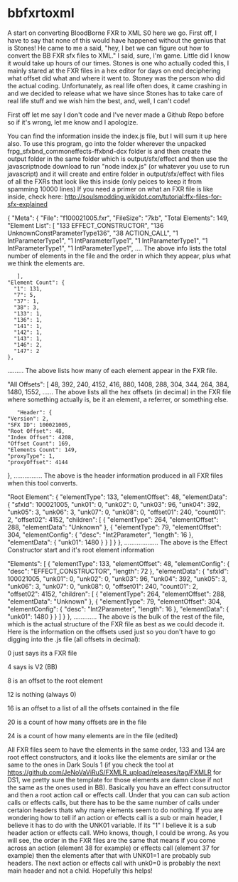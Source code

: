 # bbfxrtoxml
A start on converting BloodBorne FXR to XML
S0 here we go. First off, I have to say that none of this would have happened without the genius that is Stones! He came to me a said, "hey, I bet we can figure out how to convert the BB FXR sfx files to XML." I said, sure, I'm game. Little did I know it would take up hours of our times. Stones is one who actually coded this, I mainly stared at the FXR files in a hex editor for days on end deciphering what offset did what and where it went to. Stoney was the person who did the actual coding. Unfortunately, as real life often does, it came crashing in and we decided to release what we have since Stones has to take care of real life stuff and we wish him the best, and, well, I can't code!

First off let me say I don't code and I've never made a Github Repo before so if it's wrong, let me know and I apologize.

You can find the information inside the index.js file, but I will sum it up here also. To use this program, go into the folder wherever the unpacked frpg_sfxbnd_commoneffects-ffxbnd-dcx folder is and then create the output folder in the same folder which is output/sfx/effect and then use the javascriptnode download to run "node index.js" (or whatever you use to run javascript) and it will create and entire folder in output/sfx/effect with files of all the FXRs that look like this inside (only peices to keep it from spamming 10000 lines) If you need a primer on what an FXR file is like inside, check here: http://soulsmodding.wikidot.com/tutorial:ffx-files-for-sfx-explained

{
  "Meta": {
    "File": "f100021005.fxr",
    "FileSize": "7kb",
    "Total Elements": 149,
    "Element List": [
      "133 EFFECT_CONSTRUCTOR",
      "136 UnknownConstParameterType136",
      "38 ACTION_CALL",
      "1 IntParameterType1",
      "1 IntParameterType1",
      "1 IntParameterType1",
      "1 IntParameterType1",
      "1 IntParameterType1",
      ....
      The above info lists the total number of elements in the file and the order in which they appear, plus what we think the elements are.

       ],
    "Element Count": {
      "1": 131,
      "7": 5,
      "37": 1,
      "38": 3,
      "133": 1,
      "136": 1,
      "141": 1,
      "142": 1,
      "143": 1,
      "146": 2,
      "147": 2
    },
.........
The above lists how many of each element appear in the FXR file.

"All Offsets": [
      48,
      392,
      240,
      4152,
      416,
      880,
      1408,
      288,
      304,
      344,
      264,
      384,
      1480,
      1552,
      ......
      The above lists all the hex offsets (in decimal) in the FXR file where something actually is, be it an element, a referrer, or something else.

       "Header": {
    "Version": 2,
    "SFX ID": 100021005,
    "Root Offset": 48,
    "Index Offset": 4208,
    "Offset Count": 169,
    "Elements Count": 149,
    "proxyType": 1,
    "proxyOffset": 4144
  },
................
The above is the header information produced in all FXR files when this tool converts.

"Root Element": {
    "elementType": 133,
    "elementOffset": 48,
    "elementData": {
      "sfxId": 100021005,
      "unk01": 0,
      "unk02": 0,
      "unk03": 96,
      "unk04": 392,
      "unk05": 3,
      "unk06": 3,
      "unk07": 0,
      "unk08": 0,
      "offset01": 240,
      "count01": 2,
      "offset02": 4152,
      "children": [
        {
          "elementType": 264,
          "elementOffset": 288,
          "elementData": "Unknown"
        },
        {
          "elementType": 79,
          "elementOffset": 304,
          "elementConfig": {
            "desc": "Int2Parameter",
            "length": 16
          },
          "elementData": {
            "unk01": 1480
          }
        }
      ]
     }
  },
  ...................
  The above is the Effect Constructor start and it's root element information


  
  "Elements": [
    {
      "elementType": 133,
      "elementOffset": 48,
      "elementConfig": {
        "desc": "EFFECT_CONSTRUCTOR",
        "length": 72
      },
      "elementData": {
        "sfxId": 100021005,
        "unk01": 0,
        "unk02": 0,
        "unk03": 96,
        "unk04": 392,
        "unk05": 3,
        "unk06": 3,
        "unk07": 0,
        "unk08": 0,
        "offset01": 240,
        "count01": 2,
        "offset02": 4152,
        "children": [
          {
            "elementType": 264,
            "elementOffset": 288,
            "elementData": "Unknown"
          },
          {
            "elementType": 79,
            "elementOffset": 304,
            "elementConfig": {
              "desc": "Int2Parameter",
              "length": 16
            },
            "elementData": {
              "unk01": 1480
            }
          }
        ]
      }
    },
.............
The above is the bulk of the rest of the file, which is the actual structure of the FXR file as best as we could decode it. Here is the information on the offsets used just so you don't have to go digging into the .js file (all offsets in decimal):

0 just says its a FXR file

4 says is V2 (BB)

8 is an offset to the root element

12 is nothing (always 0)

16 is an offset to a list of all the offsets contained in the file

20 is a count of how many offsets are in the file

24 is a count of how many elements are in the file (edited)


All FXR files seem to have the elements in the same order, 133 and 134 are root effect constructors, and it looks like the elements are similar or the same to the ones in Dark Souls 1 (if you check the tool at https://github.com/JeNoVaViRuS/FXMLR_upload/releases/tag/FXMLR for DS1, we pretty sure the template for those elements are damn close if not the same as the ones used in BB). Basically you have an effect consutructor and then a root action call or effects call. Under that you can can sub action calls or effects calls, but there has to be the same number of calls under certaion headers thats why many elements seem to do nothing. If you are wondering how to tell if an action or effects call is a sub or main header, I believe it has to do with the UNK01 variable. If its "1" I believe it is a sub header action or effects call. WHo knows, though, I could be wrong. As you will see, the order in the FXR files are the same that means if you come across an action (element 38 for example) or effects call (element 37 for example) then the elements after that with UNK01=1 are probably sub headers. The next action or effects call with unk0=0 is probably the next main header and not a child. Hopefully this helps!





